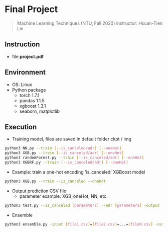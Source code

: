 # Final Project

> Machine Learning Techniques (NTU, Fall 2020) 													instructor: Hsuan-Tien Lin

## Instruction

- file **project.pdf**

## Environment

- OS: Linux
- Python package
  - torch 1.7.1
  - pandas 1.1.5
  - xgboost 1.3.1
  - seaborn, matplotlib

## Execution

- Training model, files are saved in default folder ckpt / img

```bash
python3 NN.py --train [--is_canceled/adr] [--oneHot]
python3 XGB.py --train [--is_canceled/adr] [--oneHot]
python3 randomForest.py --train [--is_canceled/adr] [--oneHot]
python3 XGBRF.py --train [--is_canceled/adr] [--oneHot]
```

- Example: train a one-hot encoding 'is_canceled' XGBoost model

```bash
python3 XGB.py --train --is_canceled --oneHot
```

- Output prediction CSV file
  - parameter example: XGB_oneHot, NN, etc.

```bash
python3 test.py --is_canceled [parameters] --adr [parameters] -output [fileName.csv]
```

- Ensemble

```bash
python3 ensemble.py -input [file1.csv]=[file2.csv]=...=[fileN.csv] -output [bestN.csv]
```

